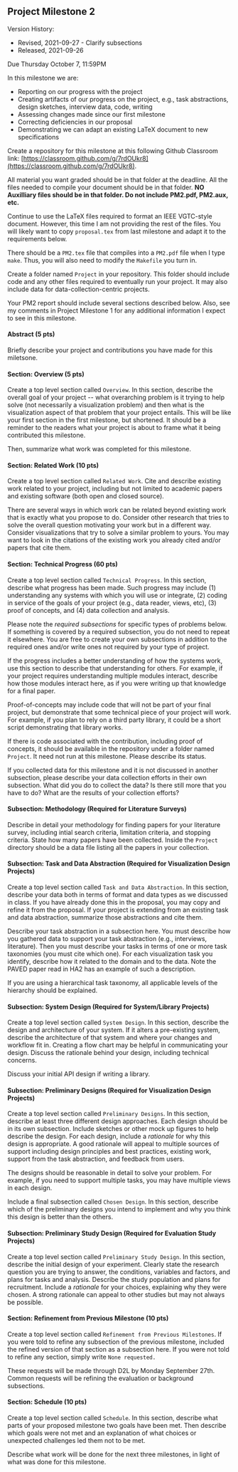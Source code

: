 ## Project Milestone 2

Version History: 

- Revised, 2021-09-27 - Clarify subsections
- Released, 2021-09-26


Due Thursday October 7, 11:59PM

In this milestone we are:

- Reporting on our progress with the project
- Creating artifacts of our progress on the project, e.g., task abstractions,
  design sketches, interview data, code, writing
- Assessing changes made since our first milestone
- Correcting deficiencies in our proposal
- Demonstrating we can adapt an existing LaTeX document to new specifications

Create a repository for this milestone at this following Github Classroom
link: [https://classroom.github.com/g/7rdOUkr8](https://classroom.github.com/g/7rdOUkr8).

All material you want graded should be in that folder at the deadline. All the
files needed to compile your document should be in that folder. **NO
Auxilliary files should be in that folder. Do not include PM2.pdf, PM2.aux,
etc.** 

Continue to use the LaTeX files required to format an IEEE VGTC-style
document. However, this time I am not providing the rest of the files. You
will likely want to copy `proposal.tex` from last milestone and adapt it to
the requirements below.

There should be a `PM2.tex` file that compiles into a `PM2.pdf` file when I
type `make`. Thus, you will also need to modify the `Makefile` you turn in.

Create a folder named `Project` in your repository. This folder should include
code and any other files required to eventually run your project. It may also
include data for data-collection-centric projects.

Your PM2 report should include several sections described below. Also, see my
comments in Project Milestone 1 for any additional information I expect to see
in this milestone.

#### Abstract (5 pts)

Briefly describe your project and contributions you have made for this
miletsone.


#### Section: Overview (5 pts)

Create a top level section called `Overview`. In this section, describe the
overall goal of your project -- what overarching problem is it trying to help
solve (not necessarily a visualization problem) and then what is the
visualization aspect of that problem that your project entails. This will be
like your first section in the first milestone, but shortened. It should be a
reminder to the readers what your project is about to frame what it being
contributed this milestone.

Then, summarize what work was completed for this milestone. 


#### Section: Related Work (10 pts)

Create a top level section called `Related Work`. Cite and describe existing
work related to your project, including but not limited to academic papers and
existing software (both open and closed source).

There are several ways in which work can be related beyond existing work that
is exactly what you propose to do. Consider other research that tries to solve
the overall question motivating your work but in a different way. Consider
visualizations that try to solve a similar problem to yours. You may want to
look in the citations of the existing work you already cited and/or papers
that cite them.

#### Section: Technical Progress (60 pts)

Create a top level section called `Technical Progress`. In this section,
describe what progress has been made. Such progress may include (1)
understanding any systems with which you will use or integrate, (2) coding in
service of the goals of your project (e.g., data reader, views, etc), (3)
proof of concepts, and (4) data collection and analysis.

Please note the *required subsections* for specific types of problems below.
If something is covered by a required subsection, you do not need to repeat it
elsewhere. You are free to create your own subsections in addition to the
required ones and/or write ones not required by your type of project.

If the progress includes a better understanding of how the systems work, use
this section to describe that understanding for others. For example, if your
project requires understanding multiple modules interact, describe how those
modules interact here, as if you were writing up that knowledge for a final
paper.

Proof-of-concepts may include code that will not be part of your final
project, but demonstrate that some technical piece of your project will work.
For example, if you plan to rely on a third party library, it could be a short
script demonstrating that library works. 

If there is code associated with the contribution, including proof of
concepts, it should be available in the repository under a folder named
`Project`. It need not run at this milestone. Please describe its status. 

If you collected data for this milestone and it is not discussed in another
subsection, please describe your data collection efforts in their own
subsection. What did you do to collect the data? Is there still more that you
have to do? What are the results of your collection efforts? 


#### Subsection: Methodology (Required for Literature Surveys)

Describe in detail your methodology for finding papers for your literature
survey, including intial search criteria, limitation criteria, and stopping
criteria. State how many papers have been collected. Inside the `Project`
directory should be a data file listing all the papers in your collection.


#### Subsection: Task and Data Abstraction (Required for Visualization Design Projects)

Create a top level section called `Task and Data Abstraction`. In this
section, describe your data both in terms of format and data types as we
discussed in class. If you have already done this in the proposal, you may
copy and refine it from the proposal. If your project is extending from an
existing task and data abstraction, summarize those abstractions and cite
them.

Describe your task abstraction in a subsection here. You must describe how you
gathered data to support your task abstraction (e.g., interviews, literature).
Then you must describe your tasks in terms of one or more task taxonomies (you
must cite which one). For each visualization task you identify, describe how
it related to the domain and to the data. Note the PAVED paper read in HA2 has
an example of such a description.

If you are using a hierarchical task taxonomy, all applicable levels of the
hierarchy should be explained.


#### Subsection: System Design (Required for System/Library Projects)

Create a top level section called `System Design`. In this section,
describe the design and architecture of your system. If it alters a
pre-existing system, describe the architecture of that system and where your
changes and workflow fit in. Creating a flow chart may be helpful in
communicating your design. Discuss the rationale behind your design,
including technical concerns.

Discuss your initial API design if writing a library.


#### Subsection: Preliminary Designs (Required for Visualization Design Projects)

Create a top level section called `Preliminary Designs`. In this section,
describe at least three different design approaches. Each design should be in
its own subsection. Include sketches or other mock up figures to help describe
the design. For each design, include a *rationale* for why this design is
appropriate. A good rationale will appeal to multiple sources of support
including design principles and best practices, existing work, support from
the task abstraction, and feedback from users. 

The designs should be reasonable in detail to solve your problem. For example,
if you need to support multiple tasks, you may have multiple views in each
design. 

Include a final subsection called `Chosen Design`. In this section, describe
which of the preliminary designs you intend to implement and why you think
this design is better than the others. 


#### Subsection: Preliminary Study Design (Required for Evaluation Study Projects)

Create a top level section called `Preliminary Study Design`. In this section,
describe the initial design of your experiment. Clearly state the research
question you are trying to answer, the conditions, variables and factors, and
plans for tasks and analysis. Describe the study population and plans for
recruitment. Include a *rationale* for your choices, explaining why they were
chosen. A strong rationale can appeal to other studies but may not always be
possible.


#### Section: Refinement from Previous Milestone (10 pts)

Create a top level section called `Refinement from Previous Milestones`. If
you were told to refine any subsection of the previous milestone, included the
refined version of that section as a subsection here. If you were not told to
refine any section, simply write `None requested.`

These requests will be made through D2L by Monday September 27th. Common
requests will be refining the evaluation or background subsections.


#### Section: Schedule (10 pts)

Create a top level section called `Schedule`. In this section, describe what
parts of your proposed milestone two goals have been met. Then describe which
goals were not met and an explanation of what choices or unexpected challenges
led them not to be met.

Describe what work will be done for the next three milestones, in light of
what was done for this milestone. 



